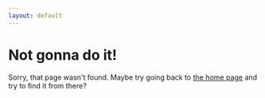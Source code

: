 ```yaml
---
layout: default
---
```


# Not gonna do it! #

Sorry, that page wasn't found. Maybe try going back to [the home page](/) and try to find it from there?
